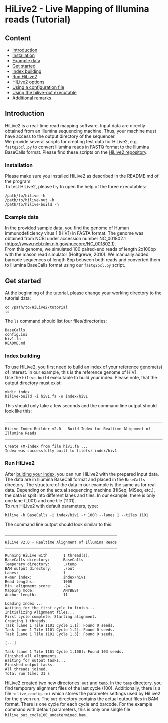 HiLive2 - Live Mapping of Illumina reads (Tutorial)
===================================================

Content
-------

 - [Introduction](#introduction)
  - [Installation](#installation)
  - [Example data](#example-data)
 - [Get started](#get-started)
  - [Index building](#index-building)
  - [Run HiLive2](#run-hilive2)
 - [HiLive2 options](#hilive2-options)
 - [Using a configuration file](#using-a-configuration-file)
 - [Using the hilive-out executable](#using-the-hilive-out-executable)
 - [Additional remarks](#additional-remarks)


Introduction
------------

HiLive2 is a real-time read mapping software. Input data are directly obtained from an Illumina sequencing machine. Thus, your machine must have access to the output directory of the sequencer.  
We provide several scripts for creating test data for HiLive2, e.g. `fastq2bcl.py` to convert Illumina reads in FASTQ format to the Illumina BaseCalls format. Please find these scripts on the [HiLive2 repository](https://gitlab.com/lokat/hilive2/scripts).  

### Installation
Please make sure you installed HiLive2 as described in the README.md of the program.  
To test HiLive2, please try to open the help of the three executables:

```
/path/to/hilive -h
/path/to/hilive-out -h
/path/to/hilive-build -h
```

### Example data
In the provided sample data, you find the genome of Human immunodeficiency virus 1 (HIV1) in FASTA format. The genome was obtained from NCBI under accession number NC_001802.1 (https://www.ncbi.nlm.nih.gov/nuccore/NC_001802.1).  
From this genome, we simulated 100 paired-end reads of length 2x100bp with the mason read simulator (Holtgrewe, 2010). We manually added barcode sequences of length 8bp between both reads and converted them to Illumina BaseCalls format using our `fastq2bcl.py` script.

Get started
-----------

At the beginning of the tutorial, please change your working directory to the tutorial data:

```
cd /path/to/HiLive2/tutorial
ls
```

The `ls` command should list four files/directories:

```
BaseCalls
config.ini
hiv1.fa
README.md
```

### Index building
To use HiLive2, you first need to build an index of your reference genome(s) of interest. In our example, this is the reference genome of HIV1.  
Use the `hilive-build` executable to build your index. Please note, that the output directory must exist:

```
mkdir index
hilive-build -i hiv1.fa -o index/hiv1
```

This should only take a few seconds and the command line output should look like this:

```
________________________________________________________________________________

HiLive Index Builder v2.0 - Build Index for Realtime Alignment of Illumina Reads
________________________________________________________________________________
                                                                                
Create FM-index from file hiv1.fa ...
Index was successfully built to file(s) index/hiv1                              
```

### Run HiLive2
After [buiding your index](#index-building), you can run HiLive2 with the prepared input data. The data are in Illumina BaseCall format and placed in the `BaseCalls` directory. The structure of the data in our example is the same as for real data. Depending on the actual sequencing machine (HiSeq, MiSeq, etc.), the data is split into different lanes and tiles. In our example, there is only one lane (L001) and one tile (1101).  
To run HiLive2 with default parameters, type:

```
hilive -b BaseCalls -i index/hiv1 -r 100R --lanes 1 --tiles 1101 
```

The command line output should look similar to this:

```
__________________________________________________

HiLive v2.0 - Realtime Alignment of Illumina Reads
__________________________________________________

Running HiLive with       1 thread(s).
BaseCalls directory:      BaseCalls
Temporary directory:      ./temp
BAM output directory:     ./out
Lanes:                    1
K-mer index:              index/hiv1
Read lengths:             100R
Min. alignment score:     -24
Mapping mode:             ANYBEST
Anchor length:            11

Loading Index ...
Waiting for the first cycle to finish...
Initializing Alignment files...
First cycle complete. Starting alignment.
Creating 1 threads.
Task [Lane 1 Tile 1101 Cycle 1.1]: Found 0 seeds.
Task [Lane 1 Tile 1101 Cycle 1.2]: Found 0 seeds.
Task [Lane 1 Tile 1101 Cycle 1.3]: Found 0 seeds.

[...]

Task [Lane 1 Tile 1101 Cycle 1.100]: Found 103 seeds.
Finished all alignments.
Waiting for output tasks...
Finished output tasks.
All threads joined.
Total run time: 31 s
``` 

HiLive2 created two new directories: `out` and `temp`. In the `temp` directory, you find temporary alignment files of the last cycle (100). Additionally, there is a file `hilive_config.ini` which stores the parameter settings used by HiLive2 for the given run. The `out` directory contains the actual output files in BAM format. There is one cycle for each cycle and barcode. For the example command with default parameters, this is only one single file `hilive_out_cycle100_undetermined.bam`.
